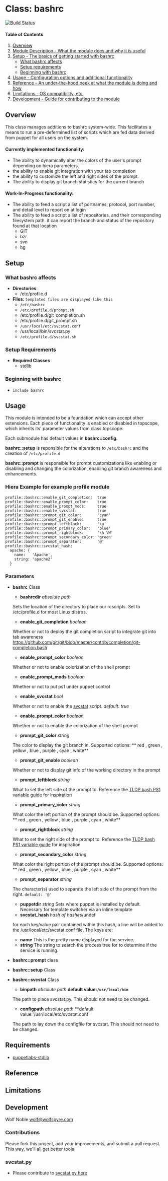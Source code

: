 # Class: bashrc

[![Build Status](https://travis-ci.org/wolfspyre/puppet-bashrc.svg?branch=master)](https://travis-ci.org/wolfspyre/puppet-bashrc)

#### Table of Contents

1. [Overview](#overview)
2. [Module Description - What the module does and why it is useful](#module-description)
3. [Setup - The basics of getting started with bashrc](#setup)
    * [What bashrc affects](#what-bashrc-affects)
    * [Setup requirements](#setup-requirements)
    * [Beginning with bashrc](#beginning-with-bashrc)
4. [Usage - Configuration options and additional functionality](#usage)
5. [Reference - An under-the-hood peek at what the module is doing and how](#reference)
6. [Limitations - OS compatibility, etc.](#limitations)
7. [Development - Guide for contributing to the module](#development)

## Overview

This class manages additions to bashrc system-wide. This facilitates a means to run a pre-defermined list of scripts which are fed data derived from puppet for all users on the system.

#### Currently implemented functionality:
* The ability to dynamically alter the colors of the user's prompt depending on hiera parameters.
* the ability to enable git integration with your tab completion
* the ability to customize the left and right sides of the prompt.
* The ability to display git branch statistics for the current branch

#### Work-In-Progress functionality:
* The ability to feed a script a list of portnames, protocol, port number, and detail level to report on at login
* The ability to feed a script a list of repositories, and their corresponding filesystem path. it can report the branch and status of the repository found at that location
  * GIT
  * bzr
  * svn
  * hg


## Setup

### What bashrc affects
* **Directories**:
  * /etc/profile.d
* **Files**: `templated files are displayed like this`
  * `/etc/bashrc`
  * `/etc/profile.d/prompt.sh`
  * /etc/profile.d/git_completion.sh
  * /etc/profile.d/git_prompt.sh
  * `/usr/local/etc/svcstat.conf`
  * /usr/local/bin/svcstat.py
  * `/etc/profile.d/svcstat.sh`

### Setup Requirements
 * **Required Classes**
   * stdlib

### Beginning with bashrc

* `include bashrc`

## Usage

This module is intended to be a foundation which can accept other extensions. Each piece of functionality is enabled or disabled in topscope, which inherits its' parameter values from class topscope.

Each submodule has default values in **bashrc::config**.

**bashrc::setup** is reponsible for the alterations to `/etc/bashrc` and the creation of `/etc/profile.d`

**bashrc::prompt** is responsible for prompt customizations like enabling or disabling and changing the colorization, enabling git branch awareness and enhancements.


### Hiera Example for example profile module

    profile::bashrc::enable_git_completion:  true
    profile::bashrc::enable_prompt_color:    true
    profile::bashrc::enable_prompt_mods:     true
    profile::bashrc::enable_svcstat:         true
    profile::bashrc::prompt_git_color:       'cyan'
    profile::bashrc::prompt_git_enable:      true
    profile::bashrc::prompt_leftblock:       '\u'
    profile::bashrc::prompt_primary_color:   'blue'
    profile::bashrc::prompt_rightblock:      '\h \W'
    profile::bashrc::prompt_secondary_color: 'green'
    profile::bashrc::prompt_separator:       '@'
    profile::bashrc::svcstat_hash:
      apache: {
        name:   'Apache',
        string: 'apache2'
      }
### Parameters

* **bashrc** Class
  * **bashrcdir** *absolute path*

  Sets the location of the directory to place our rcscripts. Set to /etc/profile.d for most Linux distros.
  * **enable_git_completion** *boolean*

  Whether or not to deploy the git completion script to integrate git into tab awareness
  https://github.com/git/git/blob/master/contrib/completion/git-completion.bash
  * **enable_prompt_color** *boolean*

  Whether or not to enable colorization of the shell prompt
  * **enable_prompt_mods** *boolean*

  Whether or not to put ps1 under puppet control
  * **enable_svcstat** *bool*

  Whether or not to enable the [svcstat](https://github.com/wolfspyre/python-svcstat) script. *default: true*
  * **enable_prompt_color** *boolean*

  Whether or not to enable the colorization of the shell prompt
  * **prompt_git_color** *string*

  The color to display the git branch in. Supported options: ** red , green , yellow , blue , purple , cyan , white**
  * **prompt_git_enable** *boolean*

  Whether or not to display git info of the working directory in the prompt
  * **prompt_leftblock** *string*

  What to set the left side of the prompt to. Reference the [TLDP bash PS1 variable guide](http://www.tldp.org/HOWTO/Bash-Prompt-HOWTO/bash-prompt-escape-sequences.html) for inspiration
  * **prompt_primary_color** *string*

  What color the left portion of the prompt should be. Supported options: ** red , green , yellow , blue , purple , cyan , white**
  * **prompt_rightblock** *string*

  What to set the right side of the prompt to. Reference the [TLDP bash PS1 variable guide](http://www.tldp.org/HOWTO/Bash-Prompt-HOWTO/bash-prompt-escape-sequences.html) for inspiration
  * **prompt_secondary_color** *string*

  What color the right portion of the prompt should be. Supported options: ** red , green , yellow , blue , purple , cyan , white**
  * **prompt_separator** *string*

  The character(s) used to separate the left side of the prompt from the right. `default: '@'`
  * **puppetdir** *string*
  Sets where puppet is installed by default. Necessary for template switcher via an inline template
  * **svcstat_hash** *hash of hashes*/undef

  for each key/value pair contained within this hash, a line will be added to the /usr/local/etc/svcstat.conf file. The keys are:
    * **name** This is the pretty name displayed for the service.
    * **string** The string to search the process tree for to determine if the service is running.
* **bashrc::prompt** class

* **bashrc::setup** Class

* **bashrc::svcstat** Class
  * **binpath**    *absolute path* **default value:`/usr/local/bin`**

  The path to place svcstat.py. This should not need to be changed.
  * **configpath** *absolute path* **default value:'/usr/local/etc/svcstat.conf'

  The path to lay down the configfile for svcstat. This should not need to be changed.

## Requirements
  * [puppetlabs-stdlib](https://github.com/puppetlabs/puppetlabs-stdlib)

## Reference

## Limitations


## Development
Wolf Noble <wolf@wolfspyre.com>

### Contributions

Please fork this project, add your improvements, and submit a pull request. This way, we'll all get better tools
### svcstat.py
  * Please contribute to [svcstat.py here](https://github.com/wolfspyre/python-svcstat)
